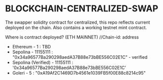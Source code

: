 # BLOCKCHAIN-CENTRALIZED-SWAP
The swapper solidity contract for centralized, this repo reflects current deployed on the chain.
Also contains a working testnet mint contract.

Where is contract deployed? (ETH MAINNET)
//Chain-id: address
- Ethereum - 1 : TBD
- Sepolina - 11155111 : "0x34a96577Ba290298aedA37B88e73bBE556C02E1C" - verified
- Sepolina (Verified) - 11155111 : '0x34a96577Ba290298aedA37B88e73bBE556C02E1C'
- Goleri - 5 : "0xA19Af2C1469D7b4561e1039FB5f00E88c8214c95"
